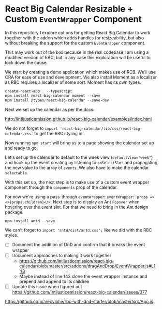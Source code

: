 # React Big Calendar Resizable + Custom `EventWrapper` Component

In this repository I explore options for getting React Big Calendar to work
together with the addon which adds handles for resizeability, but also without
breaking the support for the custom `EventWrapper` component.

This may work out of the box because in the real codebase I am using a modified
version of RBC, but in any case this exploration will be useful to lock down
the cause.

We start by creating a demo application which makes use of RCB. We'll use CRA
for ease of use and development. We also install Moment as a localizer as RBC
requires a localizer of some sort. Moment has its own types.

```powershell
create-react-app . --typescript
npm install react-big-calendar moment --save
npm install @types/react-big-calendar --save-dev
```

Next we set up the calendar as per the docs:

http://intljusticemission.github.io/react-big-calendar/examples/index.html

We do not forget to `import 'react-big-calendar/lib/css/react-big-calendar.css'`
to get the RBC styling in.

Now running `npm start` will bring us to a page showing the calendar set up
and ready to go.

Let's set up the calendar to default to the week view (`defaultView="week"`)
and hook up the event creating by listening to `onSelectSlot` and propagating
the new value to the array of `events`. We also have to make the calendar
`selectable`.

With this set up, the next step is to make use of a custom event wrapper
component through the `components` prop of the calendar.

For now we're using a pass-through `eventWrapper`:
`eventWrapper: props => <>{props.children}</>`. Next step is to display an
Ant `Popover` when hovering over the event slot. For that we need to bring
in the Ant design package.

```powershell
npm install antd --save
```

We can't forget to `import 'antd/dist/antd.css';` like we did with the RBC
styles.

- [ ] Document the addition of DnD and confirm that it breaks the event wrapper
- [ ] Document approaches to making it work together
  - https://github.com/intljusticemission/react-big-calendar/blob/master/src/addons/dragAndDrop/EventWrapper.js#L143
  - Maybe instead of line 143 clone the event wrapper instance and prepend and append to its children
- [ ] Update this issue when figured out https://github.com/intljusticemission/react-big-calendar/issues/377

https://github.com/arecvlohe/rbc-with-dnd-starter/blob/master/src/App.js

